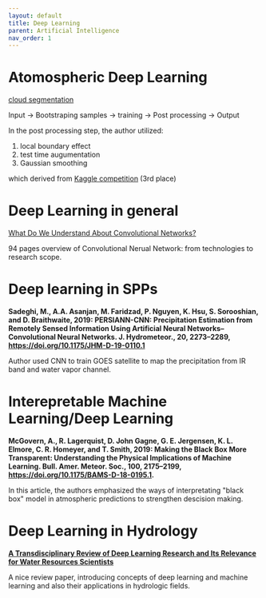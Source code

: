 ```yaml
---
layout: default
title: Deep Learning
parent: Artificial Intelligence
nav_order: 1
---
```

# Atomospheric Deep Learning
[cloud segmentation](https://medium.com/just-ai/nimbus-cloud-segmentation-using-deep-learning-for-agriculture-5f1320b5c8aa)

Input -> Bootstraping samples -> training -> Post processing -> Output

In the post processing step, the author utilized:
  1. local boundary effect
  2. test time augumentation
  3. Gaussian smoothing
  
which derived from [Kaggle competition](http://blog.kaggle.com/2017/05/09/dstl-satellite-imagery-competition-3rd-place-winners-interview-vladimir-sergey/) (3rd place) 

# Deep Learning in general

[What Do We Understand About Convolutional Networks?](https://arxiv.org/pdf/1803.08834.pdf)

94 pages overview of Convolutional Nerual Network: from technologies to research scope.

# Deep learning in SPPs

__Sadeghi, M., A.A. Asanjan, M. Faridzad, P. Nguyen, K. Hsu, S. Sorooshian, and D. Braithwaite, 2019: PERSIANN-CNN: Precipitation Estimation from Remotely Sensed Information Using Artificial Neural Networks–Convolutional Neural Networks. J. Hydrometeor., 20, 2273–2289, https://doi.org/10.1175/JHM-D-19-0110.1__

Author used CNN to train GOES satellite to map the precipitation from IR band and water vapor channel.

# Interepretable Machine Learning/Deep Learning

__McGovern, A., R. Lagerquist, D. John Gagne, G. E. Jergensen, K. L. Elmore, C. R. Homeyer, and T. Smith, 2019: Making the Black Box More Transparent: Understanding the Physical Implications of Machine Learning. Bull. Amer. Meteor. Soc., 100, 2175–2199, https://doi.org/10.1175/BAMS-D-18-0195.1.__

In this article, the authors emphasized the ways of interpretating "black box" model in atmospheric predictions to strengthen descision making.

# Deep Learning in Hydrology

__[A Transdisciplinary Review of Deep Learning Research and Its Relevance for Water Resources Scientists](https://agupubs.onlinelibrary.wiley.com/doi/pdf/10.1029/2018WR022643)__

A nice review paper, introducing concepts of deep learning and machine learning and also their applications in hydrologic fields.
